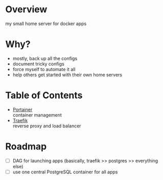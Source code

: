 # Overview
my small home server for docker apps

# Why?
* mostly, back up all the configs
* document tricky configs
* force myself to automate it all
* help others get started with their own home servers

# Table of Contents
* [Portainer](/portainer)<br>container management
* [Traefik](/traefik)<br>reverse proxy and load balancer

# Roadmap
* [ ] DAG for launching apps (basically, traefik >> postgres >> everything else)
* [ ] use one central PostgreSQL container for all apps